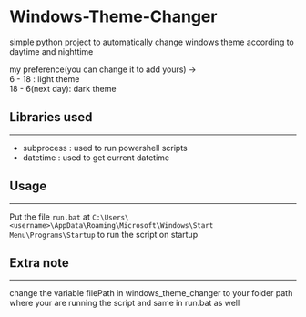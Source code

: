 # Windows-Theme-Changer
simple python project to automatically change windows theme according to daytime and nighttime

my preference(you can change it to add yours) -> <br>
6 - 18 : light theme <br>
18 - 6(next day): dark theme

## Libraries used
***
- subprocess : used to run powershell scripts 
- datetime : used to get current datetime

## Usage
***
Put the file ```run.bat``` at  ```C:\Users\<username>\AppData\Roaming\Microsoft\Windows\Start Menu\Programs\Startup``` to run the script on startup

## Extra note
***
change the variable filePath in windows_theme_changer to your folder path where your are running the script
and same in run.bat as well